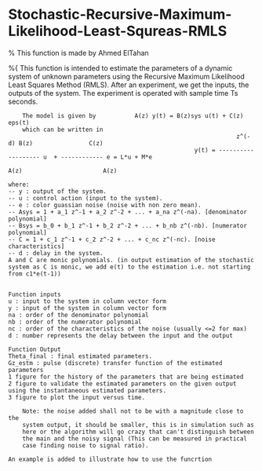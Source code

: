 # Stochastic-Recursive-Maximum-Likelihood-Least-Squreas-RMLS
% This function is made by Ahmed ElTahan

%{
        This function is intended to estimate the parameters of a dynamic
        system of unknown parameters using the Recursive Maximum Likelihood Least Squares Method (RMLS).
        After an experiment, we get the inputs, the outputs of the system. 
        The experiment is operated with sample time Ts seconds. 
                                    
        The model is given by           A(z) y(t) = B(z)sys u(t) + C(z) eps(t) 
        which can be written in
                                                                     z^(-d) B(z)                C(z)
                                                         y(t) = ------------------- u  + ------------ e = L*u + M*e
                                                                         A(z)                       A(z)

    where:
    -- y : output of the system.
    -- u : control action (input to the system).
    -- e : color guassian noise (noise with non zero mean).
    -- Asys = 1 + a_1 z^-1 + a_2 z^-2 + ... + a_na z^(-na). [denominator polynomial]
    -- Bsys = b_0 + b_1 z^-1 + b_2 z^-2 + ... + b_nb z^(-nb). [numerator polynomial]
    -- C = 1 + c_1 z^-1 + c_2 z^-2 + ... + c_nc z^(-nc). [noise characteristics]
    -- d : delay in the system.
    A and C are monic polynomials. (in output estimation of the stochastic
    system as C is monic, we add e(t) to the estimation i.e. not starting from c1*e(t-1))


    Function inputs
    u : input to the system in column vector form
    y : input of the system in column vector form
    na : order of the denominator polynomial
    nb : order of the numerator polynomial
    nc : order of the characteristics of the noise (usually <=2 for max)
    d : number represents the delay between the input and the output
    
    Function Output
    Theta_final : final estimated parameters.
    Gz_estm : pulse (discrete) transfer function of the estimated parameters
    1 figure for the history of the parameters that are being estimated
    2 figure to validate the estimated parameters on the given output
    using the instantaneous estimated parameters.
    3 figure to plot the input versus time.

        Note: the noise added shall not to be with a magnitude close to the
        system output, it should be smaller, this is in simulation such as
        here or the algorithm will go crazy that can't distinguish between
        the main and the noisy signal (This can be measured in practical 
        case finding noise to signal ratio).

    An example is added to illustrate how to use the funcrtion
